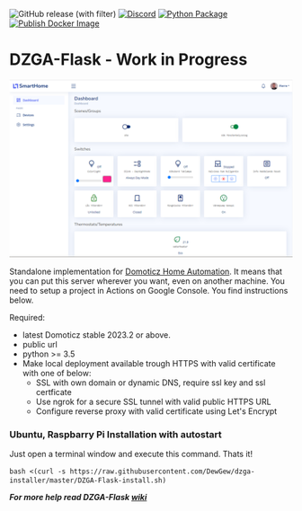 ![GitHub release (with filter)](https://img.shields.io/github/v/release/DewGew/DZGA-Flask?logo=Github) [![Discord](https://img.shields.io/discord/664815298284748830?logo=discord)](https://discordapp.com/invite/AmJV6AC) [![Python Package](https://github.com/DewGew/DZGA-Flask/actions/workflows/python-app.yml/badge.svg?branch=main)](https://github.com/DewGew/DZGA-Flask/actions/workflows/python-app.yml) [![Publish Docker Image](https://github.com/DewGew/DZGA-Flask/actions/workflows/docker-publish.yml/badge.svg)](https://github.com/DewGew/DZGA-Flask/actions/workflows/docker-publish.yml)
# DZGA-Flask - Work in Progress

<img src="/static/img/DZGA-Flask.png" alt="drawing" width="1000"/>

Standalone implementation for [Domoticz Home Automation](https://www.domoticz.com/). It means that you can put this server wherever you want, even on another machine. You need to setup a project in Actions on Google Console. You find instructions below.

Required:
- latest Domoticz stable 2023.2 or above.
- public url
- python >= 3.5
- Make local deployment available trough HTTPS with valid certificate with one of below:
  - SSL with own domain or dynamic DNS, require ssl key and ssl certficate
  - Use ngrok for a secure SSL tunnel with valid public HTTPS URL
  - Configure reverse proxy with valid certificate using Let's Encrypt

### Ubuntu, Raspbarry Pi Installation with autostart

Just open a terminal window and execute this command. Thats it!

```
bash <(curl -s https://raw.githubusercontent.com/DewGew/dzga-installer/master/DZGA-Flask-install.sh)
```
***For more help read DZGA-Flask [wiki](https://github.com/DewGew/DZGA-Flask/wiki)***
